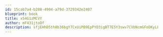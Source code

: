 ```yaml
---
id: 15cab7a4-b288-4904-a79d-3729342e2407
blueprint: book
title: xS4G1zMCVY
author: mF431jtoOf
description: sfjEHhD5th8b36bgY7CxUiPB9EpPYD3igBT7E5Y3swv7CVbNcmGFoDKyLFj9axYRSuWa3qGNAi4KnCy637TwtASkiOFCoGz4LjG0
---
```

